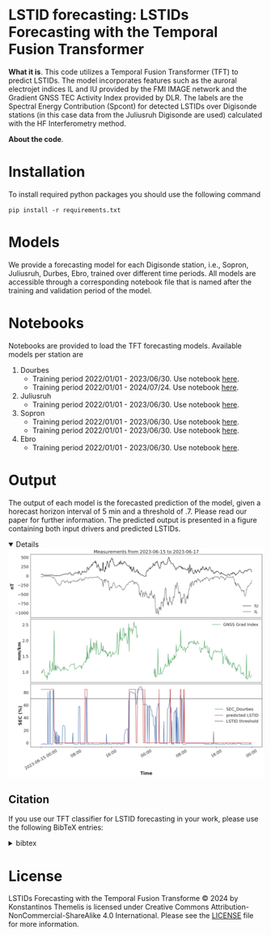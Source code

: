 **LSTID forecasting**: LSTIDs Forecasting with the Temporal Fusion Transformer
========


**What it is**. This code utilizes a Temporal Fusion Transformer (TFT) to predict LSTIDs. The model incorporates features such as the auroral electrojet indices IL and IU provided by the FMI IMAGE network and the Gradient GNSS TEC Activity Index provided by DLR. The labels are the Spectral Energy Contribution (Spcont) for detected LSTIDs over Digisonde stations (in this case data from the Juliusruh Digisonde are used) calculated with the HF Interferometry method.

**About the code**. 

# Installation 
To install required python packages you should use the following command
```
pip install -r requirements.txt
```

# Models
We provide a forecasting model for each Digisonde station, i.e., Sopron, Juliusruh, Durbes, Ebro, trained over different time periods. All models are accessible through a corresponding notebook file that is named after the training and validation period of the model.

# Notebooks

Notebooks are provided to load the TFT forecasting models. Available models per station are
1. Dourbes
   - Training period 2022/01/01 - 2023/06/30. Use notebook [here](notebooks/DB049/DB049_TFTmodel_20220101_20230630.ipynb).
   - Training period 2022/01/01 - 2024/07/24. Use notebook [here](notebooks/DB049/DB049_TFTmodel_20220101_20240724.ipynb).
3. Juliusruh
   - Training period 2022/01/01 - 2023/06/30. Use notebook [here](notebooks/JR055/JR055_TFTmodel_20220101_20230630.ipynb).
5. Sopron
   - Training period 2022/01/01 - 2023/06/30. Use notebook [here](notebooks/SO148/SO148_TFTmodel_20220101_20230630.ipynb).
   - Training period 2022/01/01 - 2023/06/30. Use notebook [here](notebooks/SO148/SO148_TFTmodel_20220101_20240724.ipynb).
7. Ebro
   - Training period 2022/01/01 - 2023/06/30. Use notebook [here](notebooks/EB040/EB040_TFTmodel_20220101_20230630.ipynb).

# Output
The output of each model is the forecasted prediction of the model, given a horecast horizon interval of 5 min and a threshold of .7. Please read our paper for further information. The predicted output is presented in a figure containing both input drivers and predicted LSTIDs.
<details open>
<div align="center">
<img width="800" alt="image" src="https://github.com/themelis/LSTIDs_forecasting/blob/main/images/output_sample.png">
</div>
</details>


## Citation
If you use our TFT classifier for LSTID forecasting in your work, please use the following BibTeX entries:

<details>
<summary> bibtex </summary>

```latex
@misc{bel2024,
      title={Short-term forecast for the occurrence of Large Scale Travelling Ionospheric Disturbances at European middle latitudes using Neural Networks.},
      author={Themelis, K., Belehaki, A., Koutroumbas, K., Segarra, A., de Paula, V., Navas-Portella, V., & Altadill, D. },
      year={2024},
      doi={https://doi.org/10.5281/zenodo.14537425}
}


```
</details>

# License
LSTIDs Forecasting with the Temporal Fusion Transforme © 2024 by Konstantinos Themelis is licensed under Creative Commons Attribution-NonCommercial-ShareAlike 4.0 International.  Please see the [LICENSE](LICENSE) file for more information.

